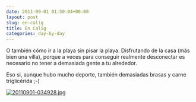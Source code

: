```yaml
---
date: 2011-09-01 01:50:04+00:00
layout: post
slug: en-calig
title: En Calig
categories: day-by-day
---
```


O también cómo ir a la playa sin pisar la playa. Disfrutando de la casa (más bien una villa), porque a veces para conseguir realmente desconectar es necesario no tener a demasiada gente a tu alrededor.

Eso si, aunque hubo mucho deporte, también demasiadas brasas y carne triglicérida ;-)

[![20110901-034928.jpg](http://blog.migueljulian.com/wp-content/uploads/20110901-034928.jpg)](http://blog.migueljulian.com/wp-content/uploads/20110901-034928.jpg)
